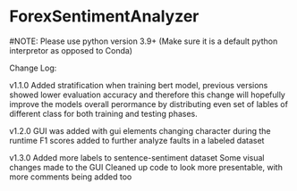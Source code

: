 # ForexSentimentAnalyzer

#NOTE: Please use python version 3.9+ (Make sure it is a default python interpretor as opposed to Conda)

Change Log:

v1.1.0
Added stratification when training bert model, previous versions showed lower evaluation accuracy and therefore this change will hopefully
improve the models overall perormance by distributing even set of lables of different class for both training and testing phases.

v1.2.0
GUI was added with gui elements changing character during the runtime
F1 scores added to further analyze faults in a labeled dataset

v1.3.0
Added more labels to sentence-sentiment dataset
Some visual changes made to the GUI
Cleaned up code to look more presentable, with more comments being added too